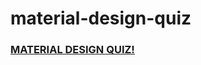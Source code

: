 # material-design-quiz

### [MATERIAL DESIGN QUIZ!](https://github.com/magiepooh/material-design-quiz/blob/master/list.md)
